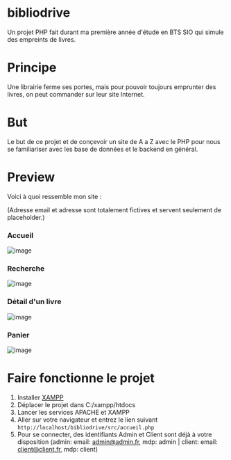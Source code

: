 # bibliodrive
Un projet PHP fait durant ma première année d'étude en BTS SIO qui simule des empreints de livres.

# Principe

Une librairie ferme ses portes, mais pour pouvoir toujours emprunter des livres, on peut commander sur leur site Internet.

# But

Le but de ce projet et de conçevoir un site de A a Z avec le PHP pour nous se familiariser avec les base de données et le backend en général.

# Preview

Voici à quoi ressemble mon site :

(Adresse email et adresse sont totalement fictives et servent seulement de placeholder.)

### Accueil
![image](https://github.com/LOUDO56/bibliodrive/assets/117168736/838bf640-933e-4f47-b341-b6d75d5e6a7c)

### Recherche
![image](https://github.com/LOUDO56/bibliodrive/assets/117168736/b789dff1-48e1-4603-b674-db90d99f1404)

### Détail d'un livre
![image](https://github.com/LOUDO56/bibliodrive/assets/117168736/e51846cf-2a72-4a08-9e43-a18fd470c0e3)

### Panier
![image](https://github.com/LOUDO56/bibliodrive/assets/117168736/a44177c1-f75f-4f4b-9c96-6d14f60bc18f)

# Faire fonctionne le projet

1. Installer <a href="https://www.apachefriends.org/fr/index.html">XAMPP</a>
2. Déplacer le projet dans C:/xampp/htdocs
3. Lancer les services APACHE et XAMPP
4. Aller sur votre navigateur et entrez le lien suivant `http://localhost/bibliodrive/src/accueil.php`
5. Pour se connecter, des identifiants Admin et Client sont déjà à votre disposition (admin: email: admin@admin.fr, mdp: admin | client: email: client@client.fr, mdp: client)
